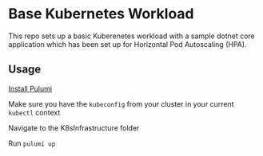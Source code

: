 # Base Kubernetes Workload

This repo sets up a basic Kuberenetes workload with a sample dotnet core application which has been set up for Horizontal Pod Autoscaling (HPA).

## Usage

[Install Pulumi](https://www.pulumi.com/docs/get-started/install/)


Make sure you have the `kubeconfig` from your cluster in your current `kubectl` context

Navigate to the K8sInfrastructure folder


Run `pulumi up`